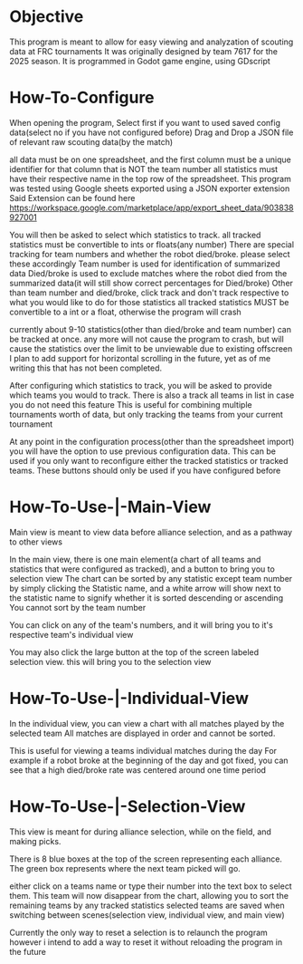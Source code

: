 # Objective
This program is meant to allow for easy viewing and analyzation of scouting data at FRC tournaments
It was originally designed by team 7617 for the 2025 season. 
It is programmed in Godot game engine, using GDscript

# How-To-Configure

When opening the program, Select first if you want to used saved config data(select no if you have not configured before)
Drag and Drop a JSON file of relevant raw scouting data(by the match)

all data must be on one spreadsheet, and the first column must be a unique identifier for that column that is NOT the team number
all statistics must have their respective name in the top row of the spreadsheet.
This program was tested using Google sheets exported using a JSON exporter extension
Said Extension can be found here https://workspace.google.com/marketplace/app/export_sheet_data/903838927001

You will then be asked to select which statistics to track. all tracked statistics must be convertible to ints or floats(any number)
There are special tracking for team numbers and whether the robot died/broke. please select these accordingly
Team number is used for identification of summarized data
Died/broke is used to exclude matches where the robot died from the summarized data(it will still show correct percentages for Died/broke)
Other than team number and died/broke, click track and don't track respective to what you would like to do for those statistics
all tracked statistics MUST be convertible to a int or a float, otherwise the program will crash

currently about 9-10 statistics(other than died/broke and team number) can be tracked at once. 
any more will not cause the program to crash, but will cause the statistics over the limit to be unviewable due to existing offscreen
I plan to add support for horizontal scrolling in the future, yet as of me writing this that has not been completed.

After configuring which statistics to track, you will be asked to provide which teams you would to track. 
There is also a track all teams in list in case you do not need this feature
This is useful for combining multiple tournaments worth of data, but only tracking the teams from your current tournament

At any point in the configuration process(other than the spreadsheet import) you will have the option to use previous configuration data.
This can be used if you only want to reconfigure either the tracked statistics or tracked teams. These buttons should only be used if you have configured before

# How-To-Use-|-Main-View

Main view is meant to view data before alliance selection, and as a pathway to other views

In the main view, there is one main element(a chart of all teams and statistics that were configured as tracked), and a button to bring you to selection view
The chart can be sorted by any statistic except team number by simply clicking the Statistic name, and a white arrow will show next to the statistic name to signify whether it is sorted descending or ascending
You cannot sort by the team number

You can click on any of the team's numbers, and it will bring you to it's respective team's individual view

You may also click the large button at the top of the screen labeled selection view. this will bring you to the selection view

# How-To-Use-|-Individual-View

In the individual view, you can view a chart with all matches played by the selected team
All matches are displayed in order and cannot be sorted.

This is useful for viewing a teams individual matches during the day
For example if a robot broke at the beginning of the day and got fixed, you can see that a high died/broke rate was centered around one time period

# How-To-Use-|-Selection-View

This view is meant for during alliance selection, while on the field, and making picks.

There is 8 blue boxes at the top of the screen representing each alliance.
The green box represents where the next team picked will go.

either click on a teams name or type their number into the text box to select them. 
This team will now disappear from the chart, allowing you to sort the remaining teams by any tracked statistics
selected teams are saved when switching between scenes(selection view, individual view, and main view)

Currently the only way to reset a selection is to relaunch the program
however i intend to add a way to reset it without reloading the program in the future
